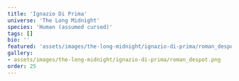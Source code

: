 ```yaml
---
title: 'Ignazio Di Prima'
universe: 'The Long Midnight'
species: 'Human (assumed cursed)'
tags: []
bio: ''
featured: 'assets/images/the-long-midnight/ignazio-di-prima/roman_despot.png'
gallery:
- assets/images/the-long-midnight/ignazio-di-prima/roman_despot.png
order: 25
---
```

